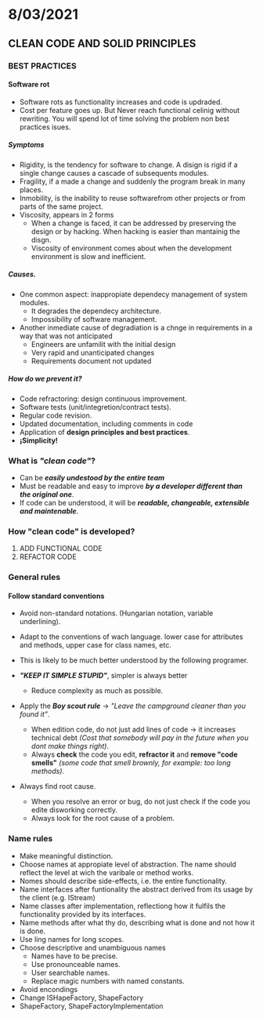 # 8/03/2021

## CLEAN CODE AND SOLID PRINCIPLES
### BEST PRACTICES


#### Software rot

- Software rots as functionality increases and code is updraded.
- Cost per feature goes up. But Never reach functional celinig without rewriting. You will spend lot of time solving the problem non best practices isues.

##### Symptoms 
- Rigidity, is the tendency for software to change. A disign is rigid if a single change causes a cascade of subsequents modules.
- Fragility, if a made a change and suddenly the program break in many places. 
- Inmobility, is the inability to reuse softwarefrom other projects or from parts of the same project.
- Viscosity, appears in 2 forms
  - When a change is faced, it can be addressed by preserving the design or by hacking. When hacking is easier than mantainig the disgn.
  - Viscosity of environment comes about when the development environment is slow and inefficient.

##### Causes.
- One common aspect: inappropiate dependecy management of system modules.
  - It degrades the dependecy architecture.
  - Impossibility of software management.
- Another inmediate cause of degradiation is a chnge in requirements in a way that was not anticipated
  - Engineers are unfamilit with the initial design
  - Very rapid and unanticipated changes
  - Requirements document not updated
  
##### How do we prevent it?
- Code refractoring: design continuous improvement.
- Software tests (unit/integretion/contract tests).
- Regular code revision.
- Updated documentation, including comments in code
- Application of **design principles and best practices**.
- **¡Simplicity!**

### What is _"clean code"_?
- Can be ***easily undestood by the entire team***
- Must be readable and easy to improve ***by a developer different than the original one***.
- If code can be understood, it will be ***readable, changeable, extensible and maintenable***.

### How "clean code" is developed?
1. ADD FUNCTIONAL CODE
2. REFACTOR CODE

### General rules

#### Follow standard conventions
- Avoid non-standard notations. (Hungarian notation, variable underlining).

- Adapt to the conventions of wach language. lower case for attributes and methods, upper case for class names, etc.

- This is likely to be much better understood by the following programer.

- ***"KEEP IT SIMPLE STUPID"***, simpler is always better
  - Reduce complexity as much as possible.
 
- Apply the ***Boy scout rule*** -> _"Leave the campground cleaner than you found it"_.
  - When edition code, do not just add lines of code -> it increases technical debt _(Cost that somebody will pay in the future when you dont make things right)_.
  - Always **check** the code you edit, **refractor it** and **remove "code smells"** _(some code that smell brownly, for example: too long methods)_.

- Always find root cause.
  - When you resolve an error or bug, do not just check if the code you edite disworking correctly.
  - Always look for the root cause of a problem.  

### Name rules
- Make meaningful distinction.
- Choose names at appropiate level of abstraction. The name should reflect the level at wich the varibale or method works.
- Nomes should describe side-effects, i.e. the entire functionality.
- Name interfaces after funtionality the abstract derived from its usage by the client (e.g. IStream)
- Name classes after implementation, reflectiong how it fulfils the functionality provided by its interfaces.
- Name methods after what thy do, describing what is done and not how it is done.
- Use ling names for long scopes.
- Choose descriptive and unambiguous names
   - Names have to be precise.
   - Use pronounceable names.
   - User searchable names.
   - Replace magic numbers with named constants.   
 - Avoid encondings
  - Change ISHapeFactory, ShapeFactory
   -  ShapeFactory, ShapeFactoryImplementation
